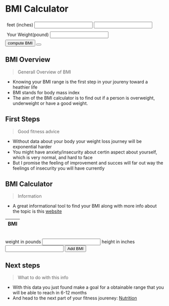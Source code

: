 <!--Login Frontmatter-->



<body>
    <script src="{{ '/assets/css/bmi.js' | relative_url }}"></script>
    <h1 id="calc">BMI Calculator</h1>
    <div style="padding:5px">
        <label for="feet">feet</label>
        <label for="inches">(inches)</label>
        <input id="feet" type="text">
        <input id = "inches" type="text">
    </div>
    <div style="padding:5px">
        <label for="weight">Your Weight(pound)</label>
        <input id="weight" type="text">
    </div>
    <div>
        <input type="button" value ="compute BMI" onclick = "bmi()">
        <button onclick="calculateBMI"></button>
    </div>
    <div id="result"></div>
</body>




## BMI Overview
> Generall Overview of BMI
- Knowing your BMI range is the first step in your joureny toward a heathier life
- BMI stands for body mass index
- The aim of the BMI calculator is to find out if a person is overweight, underweight or have a good weight.

## First Steps
> Good fitness advice
- Without data about your body your weight loss journey will be exponential harder
- You might have anxiety/insecurity about certin aspect about yourself, which is very normal, and hard to face
- But I promise the feeling of improvement and succes will far out way the feelings of insecurity you will have currently

## BMI Calculator
> Information
- A great informational tool to find your BMI along with more info about the topic is this [website](https://www.calculator.net/bmi-calculator.html)

<table id="BMITable">
  <thead>
    <tr>
      <th>BMI</th>
    </tr>
  </thead>
  <tbody id="BMIList">
  </tbody>
</table>
<br>
<label for="weight">weight in pounds</label>
<input type="text" id="weight">
<label for="height">height in inches</label>
<input type="text" id="height">
<button id="addBMIButton">Add BMI</button>
<script>
/*const addBMIButton = document.getElementById("addBMIButton");
addBMIButton.addEventListener("click", function() {
  const weight = parseFloat(document.getElementById("weight").value);
  const height = parseFloat(document.getElementById("height").value);
  if (isNaN(weight) || isNaN(height)) {
    alert("Invalid input for weight or height");
    return;
  }
  const num = weight * 703;
  const denom = height * height;
  const bmi = num / denom;
  const newRow = document.createElement("tr");
  const newBMI = document.createElement("td");
  newBMI.innerText = bmi.toFixed(2);
  newRow.appendChild(newBMI);
  BMIList.appendChild(newRow);
});*/
function calculateBMI(weight, height) {
  const weight = parseFloat(prompt("Enter weight in pounds:"));
  const height = parseFloat(prompt("Enter height in inches:"));
  const num = weight * 703;
  const denom = height * height;
  finalBMI = num / denom;
  console.log("Your BMI is: " + finalBMI.toFixed(2));
}
</script>

## Next steps
> What to do with this info
- With this data you just found make a goal for a obtainable range that you will be able to reach in 6-12 months
- And head to the next part of your fitness joureney: [Nutrition](https://jakewarren2414.github.io/dolphins2/food)
<div style="padding: 150px;">
</div>